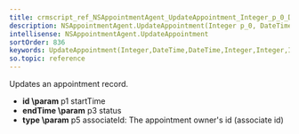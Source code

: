 ```yaml
---
title: crmscript_ref_NSAppointmentAgent_UpdateAppointment_Integer_p_0_DateTime_p_1_DateTime_p_2_Integer_p_3_Integer_p_4_Integer_p_5
description: NSAppointmentAgent.UpdateAppointment(Integer p_0, DateTime p_1, DateTime p_2, Integer p_3, Integer p_4, Integer p_5)
intellisense: NSAppointmentAgent.UpdateAppointment
sortOrder: 836
keywords: UpdateAppointment(Integer,DateTime,DateTime,Integer,Integer,Integer)
so.topic: reference
---
```



Updates an appointment record.



* **id
\param** p1 startTime
* **endTime
\param** p3 status
* **type
\param** p5 associateId: The appointment owner's id (associate id)


